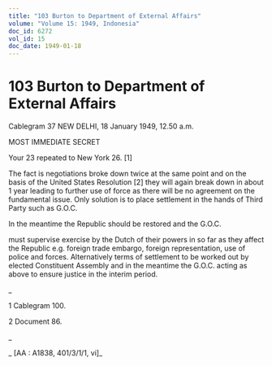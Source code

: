 ```yaml
---
title: "103 Burton to Department of External Affairs"
volume: "Volume 15: 1949, Indonesia"
doc_id: 6272
vol_id: 15
doc_date: 1949-01-18
---
```


# 103 Burton to Department of External Affairs

Cablegram 37 NEW DELHI, 18 January 1949, 12.50 a.m.

MOST IMMEDIATE SECRET

Your 23 repeated to New York 26. [1]

The fact is negotiations broke down twice at the same point and on the basis of the United States Resolution [2] they will again break down in about 1 year leading to further use of force as there will be no agreement on the fundamental issue. Only solution is to place settlement in the hands of Third Party such as G.O.C.

In the meantime the Republic should be restored and the G.O.C.

must supervise exercise by the Dutch of their powers in so far as they affect the Republic e.g. foreign trade embargo, foreign representation, use of police and forces. Alternatively terms of settlement to be worked out by elected Constituent Assembly and in the meantime the G.O.C. acting as above to ensure justice in the interim period.

_

1 Cablegram 100.

2 Document 86.

_

_ [AA : A1838, 401/3/1/1, vi]_
